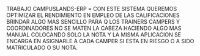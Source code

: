 TRABAJO CAMPUSLANDS-ERP =
CON ESTE SISTEMA QUEREMOS OPTIMIZAR EL RENDIMIENTO EN EMPLEO DE LAS CALIFICACIONES BRINDAR ALGO 
MAS SENCILLO PARA Q LOS TRAINERS CAMPERS Y COORDINADORES NO SE MATEN LA CABEZA HACIENDO ALGO MAS 
MANUAL COLOCANDO SOLO LA NOTA Y LA MISMA APLICACION SE ENCARGA EN ASIGNARLE A CADA CAMPER SI ESTA
EN RIESGO O A SIDO MATRICULADO O SU NOTA.

